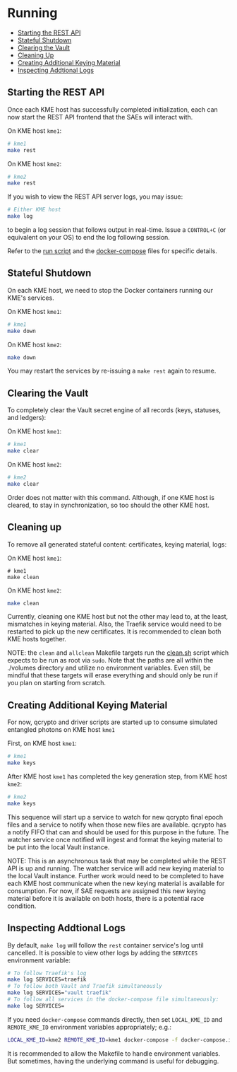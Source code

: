 # Running

* [Starting the REST API](#starting-the-rest-api)
* [Stateful Shutdown](#stateful-shutdown)
* [Clearing the Vault](#clearing-the-vault)
* [Cleaning Up](#cleaning-up)
* [Creating Additional Keying Material](#creating-additional-keying-material)
* [Inspecting Addtional Logs](/#inspecting-addtional-logs)

## Starting the REST API

Once each KME host has successfully completed initialization, each can now start the REST API frontend that the SAEs will interact with.

On KME host `kme1`:
```bash
# kme1
make rest
```

On KME host `kme2`:
```bash
# kme2
make rest
```

If you wish to view the REST API server logs, you may issue:

```bash
# Either KME host
make log
```

to begin a log session that follows output in real-time. Issue a `CONTROL+C` (or equivalent on your OS) to end the log following session.


Refer to the [run script](../scripts/run.sh) and the [docker-compose](../docker-compose.yml) files for specific details.

## Stateful Shutdown

On each KME host, we need to stop the Docker containers running our KME's services.

On KME host `kme1`:
```bash
# kme1
make down
```

On KME host `kme2`:
```bash
make down
```

You may restart the services by re-issuing a `make rest` again to resume.

## Clearing the Vault

To completely clear the Vault secret engine of all records (keys, statuses, and ledgers):

On KME host `kme1`:
```bash
# kme1
make clear
```

On KME host `kme2`:
```bash
# kme2
make clear
```

Order does not matter with this command. Although, if one KME host is cleared, to stay in synchronization, so too should the other KME host.

## Cleaning up

To remove all generated stateful content: certificates, keying material, logs:

On KME host `kme1`:
```
# kme1
make clean
```

On KME host `kme2`:
```bash
make clean
```

Currently, cleaning one KME host but not the other may lead to, at the least, mismatches in keying material. Also, the Traefik service would need to be restarted to pick up the new certificates. It is recommended to clean both KME hosts together. 

NOTE: the `clean` and `allclean` Makefile targets run the [clean.sh](../scripts/clean.sh) script which expects to be run as root via `sudo`. Note that the paths are all within the ./volumes directory and utilize no environment variables. Even still, be mindful that these targets will erase everything and should only be run if you plan on starting from scratch.

## Creating Additional Keying Material

For now, qcrypto and driver scripts are started up to consume simulated entangled photons on KME host `kme1`

First, on KME host `kme1`:
```bash
# kme1
make keys
```

After KME host `kme1` has completed the key generation step, from KME host `kme2`:
```bash
# kme2
make keys
```

This sequence will start up a service to watch for new qcrypto final epoch files and a service to notify when those new files are available. qcrypto has a notify FIFO that can and should be used for this purpose in the future. The watcher service once notified will ingest and format the keying material to be put into the local Vault instance.

NOTE: This is an asynchronous task that may be completed while the REST API is up and running. The watcher service will add new keying material to the local Vault instance. Further work would need to be completed to have each KME host communicate when the new keying material is available for consumption. For now, if SAE requests are assigned this new keying material before it is available on both hosts, there is a potential race condition.

## Inspecting Addtional Logs

By default, `make log` will follow the `rest` container service's log until cancelled. It is possible to view other logs by adding the `SERVICES` environment variable:
```bash
# To follow Traefik's log
make log SERVICES=traefik
# To follow both Vault and Traefik simultaneously
make log SERVICES="vault traefik"
# To follow all services in the docker-compose file simultaneously:
make log SERVICES=
```

If you need `docker-compose` commands directly, then set `LOCAL_KME_ID` and `REMOTE_KME_ID` environment variables appropriately; e.g.:
```bash
LOCAL_KME_ID=kme2 REMOTE_KME_ID=kme1 docker-compose -f docker-compose.init.yml logs rest
```
It is recommended to allow the Makefile to handle environment variables. But sometimes, having the underlying command is useful for debugging.

